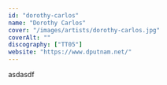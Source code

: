```yaml
---
id: "dorothy-carlos"
name: "Dorothy Carlos"
cover: "/images/artists/dorothy-carlos.jpg"
coverAlt: ""
discography: ["TT05"]
website: "https://www.dputnam.net/"
---
```


asdasdf
